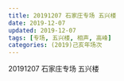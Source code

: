 ```yaml
---
title: 20191207 石家庄专场 五兴楼
date: 2019-12-07
updated: 2019-12-07
tags: [专场, 五兴楼, 相声, 高峰]
categories: (2019)己亥年场次
---
```

20191207 石家庄专场 五兴楼